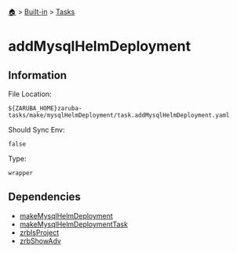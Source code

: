 <!--startTocHeader-->
[🏠](../../README.md) > [Built-in](../README.md) > [Tasks](README.md)
# addMysqlHelmDeployment
<!--endTocHeader-->


## Information

File Location:

    ${ZARUBA_HOME}zaruba-tasks/make/mysqlHelmDeployment/task.addMysqlHelmDeployment.yaml

Should Sync Env:

    false

Type:

    wrapper


## Dependencies

- [makeMysqlHelmDeployment](make-mysql-helm-deployment.md)
- [makeMysqlHelmDeploymentTask](make-mysql-helm-deployment-task.md)
- [zrbIsProject](zrb-is-project.md)
- [zrbShowAdv](zrb-show-adv.md)



<!--startTocSubtopic-->
<!--endTocSubtopic-->